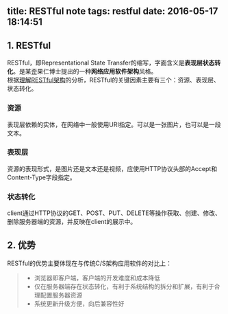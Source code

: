 title: RESTful note
tags: restful
date: 2016-05-17 18:14:51
---

## 1. RESTful
RESTful，即Representational State Transfer的缩写，字面含义是**表现层状态转化**。是某歪果仁博士提出的一种**网络应用软件架构**风格。  
根据[理解RESTful架构](http://www.ruanyifeng.com/blog/2011/09/restful.html)的分析，RESTful的关键因素主要有三个：资源、表现层、状态转化。
### 资源
表现层依赖的实体，在网络中一般使用URI指定。可以是一张图片，也可以是一段文本。
### 表现层
资源的表现形式，是图片还是文本还是视频，应使用HTTP协议头部的Accept和Content-Type字段指定。
### 状态转化
client通过HTTP协议的GET、POST、PUT、DELETE等操作获取、创建、修改、删除服务器端的资源，并反映在client的展示中。
## 2. 优势
RESTful的优势主要体现在与传统C/S架构应用软件的对比上：
> * 浏览器即客户端，客户端的开发难度和成本降低
> * 仅在服务器端存在状态转化，有利于系统结构的拆分和扩展，有利于合理配置服务器资源
> * 系统更新升级方便，向后兼容性好
